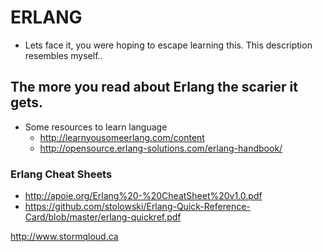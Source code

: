 # ERLANG

* Lets face it, you were hoping to escape learning this.  This description resembles myself..

## The more you read about Erlang the scarier it gets.

* Some resources to learn language
  * http://learnyousomeerlang.com/content
  * http://opensource.erlang-solutions.com/erlang-handbook/

### Erlang Cheat Sheets
* http://apoie.org/Erlang%20-%20CheatSheet%20v1.0.pdf
* https://github.com/stolowski/Erlang-Quick-Reference-Card/blob/master/erlang-quickref.pdf
 

http://www.stormqloud.ca
